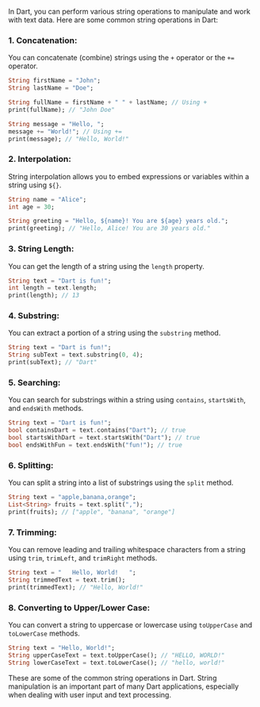 In Dart, you can perform various string operations to manipulate and work with text data. Here are some common string operations in Dart:

### 1. Concatenation:

You can concatenate (combine) strings using the `+` operator or the `+=` operator.

```dart
String firstName = "John";
String lastName = "Doe";

String fullName = firstName + " " + lastName; // Using +
print(fullName); // "John Doe"

String message = "Hello, ";
message += "World!"; // Using +=
print(message); // "Hello, World!"
```

### 2. Interpolation:

String interpolation allows you to embed expressions or variables within a string using `${}`.

```dart
String name = "Alice";
int age = 30;

String greeting = "Hello, ${name}! You are ${age} years old.";
print(greeting); // "Hello, Alice! You are 30 years old."
```

### 3. String Length:

You can get the length of a string using the `length` property.

```dart
String text = "Dart is fun!";
int length = text.length;
print(length); // 13
```

### 4. Substring:

You can extract a portion of a string using the `substring` method.

```dart
String text = "Dart is fun!";
String subText = text.substring(0, 4);
print(subText); // "Dart"
```

### 5. Searching:

You can search for substrings within a string using `contains`, `startsWith`, and `endsWith` methods.

```dart
String text = "Dart is fun!";
bool containsDart = text.contains("Dart"); // true
bool startsWithDart = text.startsWith("Dart"); // true
bool endsWithFun = text.endsWith("fun!"); // true
```

### 6. Splitting:

You can split a string into a list of substrings using the `split` method.

```dart
String text = "apple,banana,orange";
List<String> fruits = text.split(",");
print(fruits); // ["apple", "banana", "orange"]
```

### 7. Trimming:

You can remove leading and trailing whitespace characters from a string using `trim`, `trimLeft`, and `trimRight` methods.

```dart
String text = "   Hello, World!   ";
String trimmedText = text.trim();
print(trimmedText); // "Hello, World!"
```

### 8. Converting to Upper/Lower Case:

You can convert a string to uppercase or lowercase using `toUpperCase` and `toLowerCase` methods.

```dart
String text = "Hello, World!";
String upperCaseText = text.toUpperCase(); // "HELLO, WORLD!"
String lowerCaseText = text.toLowerCase(); // "hello, world!"
```

These are some of the common string operations in Dart. String manipulation is an important part of many Dart applications, especially when dealing with user input and text processing.